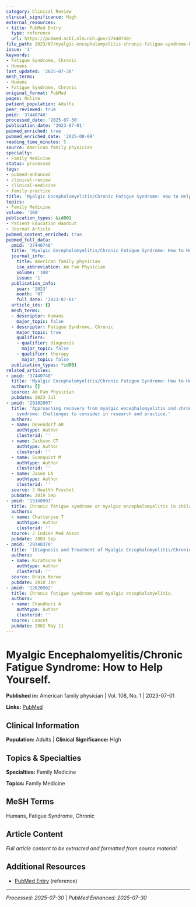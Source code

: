 ```yaml
---
category: Clinical Review
clinical_significance: High
external_resources:
- title: PubMed Entry
  type: reference
  url: https://pubmed.ncbi.nlm.nih.gov/37440740/
file_path: 2023/07/myalgic-encephalomyelitis-chronic-fatigue-syndrome-how-to-he.md
issue: '1'
keywords:
- Fatigue Syndrome, Chronic
- Humans
last_updated: '2025-07-30'
mesh_terms:
- Humans
- Fatigue Syndrome, Chronic
original_format: PubMed
pages: Online
patient_population: Adults
peer_reviewed: true
pmid: '37440740'
processed_date: '2025-07-30'
publication_date: '2023-07-01'
pubmed_enriched: true
pubmed_enriched_date: '2025-08-09'
reading_time_minutes: 5
source: American family physician
specialty:
- Family Medicine
status: processed
tags:
- pubmed-enhanced
- clinical-review
- clinical-medicine
- family-practice
title: 'Myalgic Encephalomyelitis/Chronic Fatigue Syndrome: How to Help Yourself.'
topics:
- Family Medicine
volume: '108'
publication_types: &id001
- Patient Education Handout
- Journal Article
pubmed_content_enriched: true
pubmed_full_data:
  pmid: '37440740'
  title: 'Myalgic Encephalomyelitis/Chronic Fatigue Syndrome: How to Help Yourself.'
  journal_info:
    title: American family physician
    iso_abbreviation: Am Fam Physician
    volume: '108'
    issue: '1'
  publication_info:
    year: '2023'
    month: '07'
    full_date: '2023-07-01'
  article_ids: {}
  mesh_terms:
  - descriptor: Humans
    major_topic: false
  - descriptor: Fatigue Syndrome, Chronic
    major_topic: true
    qualifiers:
    - qualifier: diagnosis
      major_topic: false
    - qualifier: therapy
      major_topic: false
  publication_types: *id001
related_articles:
- pmid: '37440740'
  title: 'Myalgic Encephalomyelitis/Chronic Fatigue Syndrome: How to Help Yourself.'
  authors: []
  source: Am Fam Physician
  pubdate: 2023 Jul
- pmid: '29182007'
  title: 'Approaching recovery from myalgic encephalomyelitis and chronic fatigue
    syndrome: Challenges to consider in research and practice.'
  authors:
  - name: Devendorf AR
    authtype: Author
    clusterid: ''
  - name: Jackson CT
    authtype: Author
    clusterid: ''
  - name: Sunnquist M
    authtype: Author
    clusterid: ''
  - name: Jason LA
    authtype: Author
    clusterid: ''
  source: J Health Psychol
  pubdate: 2019 Sep
- pmid: '15168991'
  title: Chronic fatigue syndrome or myalgic encephalomyelitis in children and adolescents.
  authors:
  - name: Chatterjee T
    authtype: Author
    clusterid: ''
  source: J Indian Med Assoc
  pubdate: 2003 Sep
- pmid: '29348370'
  title: '[Diagnosis and Treatment of Myalgic Encephalomyelitis/Chronic Fatigue Syndrome].'
  authors:
  - name: Kuratsune H
    authtype: Author
    clusterid: ''
  source: Brain Nerve
  pubdate: 2018 Jan
- pmid: '12020562'
  title: Chronic fatigue syndrome and myalgic encephalomyelitis.
  authors:
  - name: Chaudhuri A
    authtype: Author
    clusterid: ''
  source: Lancet
  pubdate: 2002 May 11
---
```


# Myalgic Encephalomyelitis/Chronic Fatigue Syndrome: How to Help Yourself.

**Published in:** American family physician | Vol. 108, No. 1 | 2023-07-01

**Links:** [PubMed](https://pubmed.ncbi.nlm.nih.gov/37440740/)

## Clinical Information

**Population:** Adults | **Clinical Significance:** High

## Topics & Specialties

**Specialties:** Family Medicine

**Topics:** Family Medicine

## MeSH Terms

Humans, Fatigue Syndrome, Chronic

## Article Content

*Full article content to be extracted and formatted from source material.*

## Additional Resources

- [PubMed Entry](https://pubmed.ncbi.nlm.nih.gov/37440740/) (reference)

---

*Processed: 2025-07-30* | *PubMed Enhanced: 2025-07-30*
